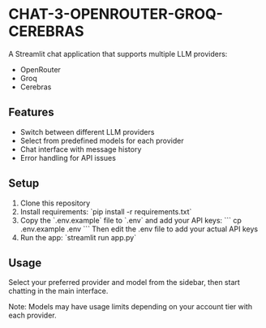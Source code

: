 # CHAT-3-OPENROUTER-GROQ-CEREBRAS

A Streamlit chat application that supports multiple LLM providers:
- OpenRouter
- Groq
- Cerebras

## Features
- Switch between different LLM providers
- Select from predefined models for each provider
- Chat interface with message history
- Error handling for API issues

## Setup
1. Clone this repository
2. Install requirements: \`pip install -r requirements.txt\`
3. Copy the \`.env.example\` file to \`.env\` and add your API keys:
   \`\`\`
   cp .env.example .env
   \`\`\`
   Then edit the .env file to add your actual API keys
4. Run the app: \`streamlit run app.py\`

## Usage
Select your preferred provider and model from the sidebar, then start chatting in the main interface.

Note: Models may have usage limits depending on your account tier with each provider.
